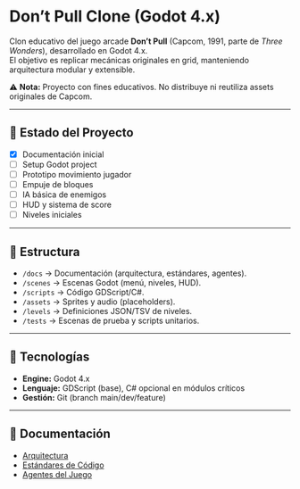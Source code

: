 # Don’t Pull Clone (Godot 4.x)

Clon educativo del juego arcade **Don’t Pull** (Capcom, 1991, parte de *Three Wonders*), desarrollado en Godot 4.x.  
El objetivo es replicar mecánicas originales en grid, manteniendo arquitectura modular y extensible.

⚠️ **Nota:** Proyecto con fines educativos. No distribuye ni reutiliza assets originales de Capcom.

---

## 🚀 Estado del Proyecto
- [x] Documentación inicial
- [ ] Setup Godot project
- [ ] Prototipo movimiento jugador
- [ ] Empuje de bloques
- [ ] IA básica de enemigos
- [ ] HUD y sistema de score
- [ ] Niveles iniciales

---

## 📂 Estructura
- `/docs` → Documentación (arquitectura, estándares, agentes).
- `/scenes` → Escenas Godot (menú, niveles, HUD).
- `/scripts` → Código GDScript/C#.
- `/assets` → Sprites y audio (placeholders).
- `/levels` → Definiciones JSON/TSV de niveles.
- `/tests` → Escenas de prueba y scripts unitarios.

---

## 🔧 Tecnologías
- **Engine:** Godot 4.x
- **Lenguaje:** GDScript (base), C# opcional en módulos críticos
- **Gestión:** Git (branch main/dev/feature)

---

## 📑 Documentación
- [Arquitectura](./docs/architecture.md)
- [Estándares de Código](./docs/standard_code.md)
- [Agentes del Juego](./docs/agents.md)
